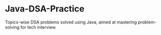 # Java-DSA-Practice
Topics-wise DSA problems solved using Java, aimed at mastering problem-solving for tech interview.
